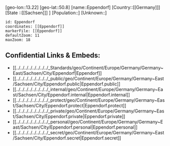 ﻿---
location: [50.8,13.22]
mapzoom: [7,12] 
mapmarker: city 
type: City
tags:
- geo/City


SpocWebEntityId: 30039
isDeleted: false
confidential: public

---
[geo-lon::13.22]
[geo-lat::50.8]
[name::Eppendorf]
[Country::[[Germany]]]
[State ::[[Sachsen]]] ]
[Population::]
[Unknown::]


```leaflet
id: Eppendorf
coordinates: [[Eppendorf]]
markerFile: [[Eppendorf]]
defaultZoom: 11 
maxZoom: 18
```


## Confidential Links & Embeds: 
- [[../../../../../../../../_Standards/geo/Continent/Europe/Germany/Germany~East/Sachsen/City/Eppendorf|Eppendorf]] 
- [[../../../../../../../../_public/geo/Continent/Europe/Germany/Germany~East/Sachsen/City/Eppendorf.public|Eppendorf.public]] 
- [[../../../../../../../../_internal/geo/Continent/Europe/Germany/Germany~East/Sachsen/City/Eppendorf.internal|Eppendorf.internal]] 
- [[../../../../../../../../_protect/geo/Continent/Europe/Germany/Germany~East/Sachsen/City/Eppendorf.protect|Eppendorf.protect]] 
- [[../../../../../../../../_private/geo/Continent/Europe/Germany/Germany~East/Sachsen/City/Eppendorf.private|Eppendorf.private]] 
- [[../../../../../../../../_personal/geo/Continent/Europe/Germany/Germany~East/Sachsen/City/Eppendorf.personal|Eppendorf.personal]] 
- [[../../../../../../../../_secret/geo/Continent/Europe/Germany/Germany~East/Sachsen/City/Eppendorf.secret|Eppendorf.secret]] 
